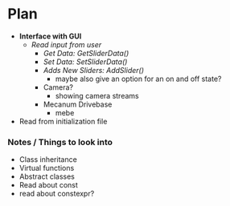 <h1>Plan </h1>

<!-- - **Interface motor controllers: Class MotorController**
  - *Initialize motor controller: constructor()*
  - *Update values: SetSpeed()*
  - Stop Function: Stop() -->
- **Interface with GUI**
  - *Read input from user*
    <!-- - *Add new elements: constructor()* -->
    - *Get Data: GetSliderData()*
    - *Set Data: SetSliderData()*
    - *Adds New Sliders: AddSlider()*
      - maybe also give an option for an on and off state?
    - Camera?
      - showing camera streams
    - Mecanum Drivebase
      - mebe
- Read from initialization file


<h3>Notes / Things to look into</h3>

- Class inheritance
- Virtual functions
- Abstract classes
- Read about const
- read about constexpr?
